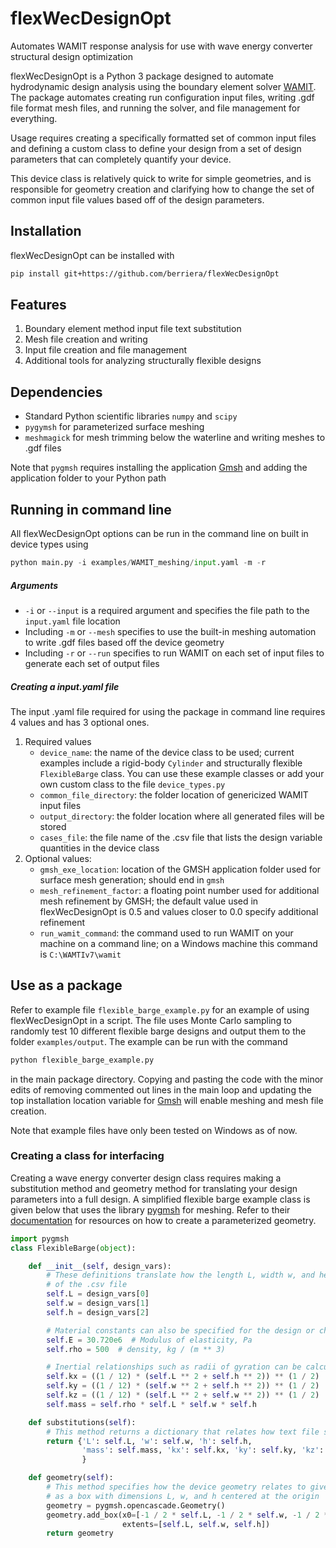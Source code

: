 # flexWecDesignOpt
Automates WAMIT response analysis for use with wave energy converter structural design optimization

flexWecDesignOpt is a Python 3 package designed to automate hydrodynamic design analysis using the boundary element 
solver [WAMIT](http://wamit.com/). The package automates creating run configuration input files, writing .gdf file 
format mesh files, and running the solver, and file management for everything.

Usage requires creating a specifically formatted set of common input files and defining a custom class to define 
your design from a set of design parameters that can completely quantify your device.

This device class is relatively quick to write for simple geometries, and is responsible for geometry creation and 
clarifying how to change the set of common input file values based off of the design parameters.

## Installation
flexWecDesignOpt can be installed with
```bash
pip install git+https://github.com/berriera/flexWecDesignOpt
```

## Features
1. Boundary element method input file text substitution
2. Mesh file creation and writing
3. Input file creation and file management
4. Additional tools for analyzing structurally flexible designs

## Dependencies
* Standard Python scientific libraries `numpy` and `scipy`
* `pygymsh` for parameterized surface meshing
* `meshmagick` for mesh trimming below the waterline and writing meshes to .gdf files

Note that `pygmsh` requires installing the application [Gmsh](http://gmsh.info/) and adding the application folder to your Python path


## Running in command line
All flexWecDesignOpt options can be run in the command line on built in device types using
```python
python main.py -i examples/WAMIT_meshing/input.yaml -m -r
```
##### Arguments
* `-i` or `--input` is a required argument and specifies the file path to the `input.yaml` file location
* Including `-m` or `--mesh` specifies to use the built-in meshing automation to write .gdf files based off the device geometry
* Including `-r` or `--run` specifies to run WAMIT on each set of input files to generate each set of output files

##### Creating a input.yaml file
The input .yaml file required for using the package in command line requires 4 values and has 3 optional ones.
1. Required values
    * `device_name`: the name of the device class to be used; current examples include a rigid-body `Cylinder` and
 structurally flexible `FlexibleBarge` class. You can use these example classes or add your own custom class to the file
 `device_types.py`
    * `common_file_directory`: the folder location of genericized WAMIT input files
    * `output_directory`: the folder location where all generated files will be stored
    * `cases_file`: the file name of the .csv file that lists the design variable quantities in the device class
2. Optional values:
    * `gmsh_exe_location`: location of the GMSH application folder used for surface mesh generation; should end 
    in `gmsh`
    * `mesh_refinement_factor`: a floating point number used for additional mesh refinement by GMSH; the default value 
    used in flexWecDesignOpt is 0.5 and values closer to 0.0 specify additional refinement
    * `run_wamit_command`: the command used to run WAMIT on your machine on a command line; on a Windows machine this 
    command is `C:\WAMTIv7\wamit`

## Use as a package
Refer to example file `flexible_barge_example.py` for an example of using flexWecDesignOpt in a script. The file uses 
Monte Carlo sampling to randomly test 10 different flexible barge designs and output them to the folder 
`examples/output`. The example can be run with the command
```bash
python flexible_barge_example.py
```
in the main package directory. Copying and pasting the code with the minor edits of removing commented out lines in the 
main loop and updating the top installation location variable for [Gmsh](http://gmsh.info/) will enable meshing and 
mesh file creation.

Note that example files have only been tested on Windows as of now.

### Creating a class for interfacing
Creating a wave energy converter design class requires making a substitution method and geometry method for translating
your design parameters into a full design. A simplified flexible barge example class is given below that uses the library 
[pygmsh](https://pypi.org/project/pygmsh/) for meshing. Refer to their 
[documentation](https://pygmsh.readthedocs.io/en/latest/index.html) for resources on how to create a parameterized geometry.

```python
import pygmsh
class FlexibleBarge(object):

    def __init__(self, design_vars):
        # These definitions translate how the length L, width w, and height h of the barge are translated from each row
        # of the .csv file
        self.L = design_vars[0]
        self.w = design_vars[1]
        self.h = design_vars[2]

        # Material constants can also be specified for the design or changed based on chosen values
        self.E = 30.720e6  # Modulus of elasticity, Pa
        self.rho = 500  # density, kg / (m ** 3)

        # Inertial relationships such as radii of gyration can be calculated using input values like this
        self.kx = ((1 / 12) * (self.L ** 2 + self.h ** 2)) ** (1 / 2)
        self.ky = ((1 / 12) * (self.w ** 2 + self.h ** 2)) ** (1 / 2)
        self.kz = ((1 / 12) * (self.L ** 2 + self.w ** 2)) ** (1 / 2)
        self.mass = self.rho * self.L * self.w * self.h

    def substitutions(self):
        # This method returns a dictionary that relates how text file substitutions correspond to device quantities
        return {'L': self.L, 'w': self.w, 'h': self.h, 
                'mass': self.mass, 'kx': self.kx, 'ky': self.ky, 'kz': self.kz
                }

    def geometry(self):
        # This method specifies how the device geometry relates to given input variables. For example, the barge is created
        # as a box with dimensions L, w, and h centered at the origin
        geometry = pygmsh.opencascade.Geometry()
        geometry.add_box(x0=[-1 / 2 * self.L, -1 / 2 * self.w, -1 / 2 * self.h],
                         extents=[self.L, self.w, self.h])
        return geometry
```